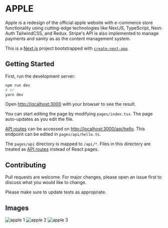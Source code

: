 # APPLE

Apple is a redesign of the official apple website with e-commerce store functionality using cutting-edge technologies like NextJS, TypeScript, Next-Auth TailwindCSS, and Redux. Stripe's API is also implemented to manage payments and sanity as 
as the content management system.

This is a [Next.js](https://nextjs.org/) project bootstrapped with [`create-next-app`](https://github.com/vercel/next.js/tree/canary/packages/create-next-app).

## Getting Started

First, run the development server:

```bash
npm run dev
# or
yarn dev
```
Open [http://localhost:3000](http://localhost:3000) with your browser to see the result.

You can start editing the page by modifying `pages/index.tsx`. The page auto-updates as you edit the file.

[API routes](https://nextjs.org/docs/api-routes/introduction) can be accessed on [http://localhost:3000/api/hello](http://localhost:3000/api/hello). This endpoint can be edited in `pages/api/hello.ts`.

The `pages/api` directory is mapped to `/api/*`. Files in this directory are treated as [API routes](https://nextjs.org/docs/api-routes/introduction) instead of React pages.


## Contributing
Pull requests are welcome. For major changes, please open an issue first to discuss what you would like to change.

Please make sure to update tests as appropriate.

## Images
![apple 1](https://user-images.githubusercontent.com/88935495/195913769-1e0e05d0-e45d-4c73-af97-9335bba727bb.png)
![apple 2](https://user-images.githubusercontent.com/88935495/195913763-94cd6b15-c88a-42b1-8efe-c91b434c3561.png)
![apple 3](https://user-images.githubusercontent.com/88935495/195913751-b09a4fee-5887-4e11-a0f7-f8a873d73f6e.png)


